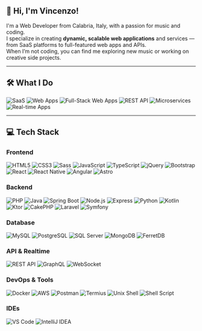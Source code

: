 ## :wave: Hi, I'm Vincenzo!

I'm a Web Developer from Calabria, Italy, with a passion for music and coding.  
I specialize in creating **dynamic, scalable web applications** and services — from SaaS platforms to full-featured web apps and APIs.  
When I’m not coding, you can find me exploring new music or working on creative side projects.

---

## :hammer_and_wrench: What I Do

![SaaS](https://img.shields.io/badge/SaaS-6C63FF?style=for-the-badge&logo=saas&logoColor=ffffff) ![Web Apps](https://img.shields.io/badge/Web%20Applications-1ABC9C?style=for-the-badge) ![Full-Stack Web Apps](https://img.shields.io/badge/Full--Stack%20Apps-3498DB?style=for-the-badge) ![REST API](https://img.shields.io/badge/REST%20API-2ECC71?style=for-the-badge) ![Microservices](https://img.shields.io/badge/Microservices-E67E22?style=for-the-badge) ![Real-time Apps](https://img.shields.io/badge/Real--time%20Websocket-9B59B6?style=for-the-badge)

---

## :computer: Tech Stack

### Frontend

![HTML5](https://img.shields.io/badge/HTML5-E34F26?style=for-the-badge&logo=html5&logoColor=ffffff) ![CSS3](https://img.shields.io/badge/CSS3-1572B6?style=for-the-badge&logo=css3&logoColor=ffffff) ![Sass](https://img.shields.io/badge/Sass-CC6699?style=for-the-badge&logo=sass&logoColor=ffffff) ![JavaScript](https://img.shields.io/badge/Javascript-F7DF1E?style=for-the-badge&logo=javascript&logoColor=000000) ![TypeScript](https://img.shields.io/badge/Typescript-3178C6?style=for-the-badge&logo=typescript&logoColor=ffffff) ![jQuery](https://img.shields.io/badge/jQuery-0769AD?style=for-the-badge&logo=jquery&logoColor=ffffff) ![Bootstrap](https://img.shields.io/badge/Bootstrap-7952B3?style=for-the-badge&logo=bootstrap&logoColor=ffffff) ![React](https://img.shields.io/badge/React-61DAFB?style=for-the-badge&logo=react&logoColor=000000) ![React Native](https://img.shields.io/badge/React%20Native-20232A?style=for-the-badge&logo=react&logoColor=61DAFB) ![Angular](https://img.shields.io/badge/Angular-0F0F11?style=for-the-badge&logo=angular&logoColor=ffffff) ![Astro](https://img.shields.io/badge/Astro-BC52EE?style=for-the-badge&logo=astro&logoColor=ffffff)

### Backend

![PHP](https://img.shields.io/badge/php-777BB4?style=for-the-badge&logo=php&logoColor=ffffff) ![Java](https://img.shields.io/badge/Java-ED8B00?style=for-the-badge&logo=openjdk&logoColor=ffffff) ![Spring Boot](https://img.shields.io/badge/Spring%20Boot-6DB33F?style=for-the-badge&logo=springboot&logoColor=ffffff) ![Node.js](https://img.shields.io/badge/node.js-339933?style=for-the-badge&logo=nodedotjs&logoColor=ffffff) ![Express](https://img.shields.io/badge/Express-000000?style=for-the-badge&logo=express&logoColor=ffffff) ![Python](https://img.shields.io/badge/python-3776AB?style=for-the-badge&logo=python&logoColor=ffffff) ![Kotlin](https://img.shields.io/badge/Kotlin-7F52FF?style=for-the-badge&logo=kotlin&logoColor=ffffff) ![Ktor](https://img.shields.io/badge/Ktor-0095D5?style=for-the-badge&logo=kotlin&logoColor=ffffff) ![CakePHP](https://img.shields.io/badge/cakephp-D33C43?style=for-the-badge&logo=cakephp&logoColor=ffffff) ![Laravel](https://img.shields.io/badge/Laravel-FF2D20?style=for-the-badge&logo=laravel&logoColor=ffffff) ![Symfony](https://img.shields.io/badge/symfony-000000?style=for-the-badge&logo=symfony&logoColor=ffffff)

### Database

![MySQL](https://img.shields.io/badge/mysql-4479A1?style=for-the-badge&logo=mysql&logoColor=ffffff) ![PostgreSQL](https://img.shields.io/badge/postgresql-4169E1?style=for-the-badge&logo=postgresql&logoColor=ffffff) ![SQL Server](https://img.shields.io/badge/SQL%20Server-AC272A?style=for-the-badge) ![MongoDB](https://img.shields.io/badge/mongodb-47A248?style=for-the-badge&logo=mongodb&logoColor=ffffff) ![FerretDB](https://img.shields.io/badge/FerretDB-F05656?style=for-the-badge)

### API & Realtime

![REST API](https://img.shields.io/badge/REST%20API-4E4E4E?style=for-the-badge) ![GraphQL](https://img.shields.io/badge/GraphQL-E10098?style=for-the-badge&logo=graphql&logoColor=ffffff) ![WebSocket](https://img.shields.io/badge/WebSocket-FF4088?style=for-the-badge)

### DevOps & Tools

![Docker](https://img.shields.io/badge/docker-2496ED?style=for-the-badge&logo=docker&logoColor=ffffff) ![AWS](https://img.shields.io/badge/Amazon%20AWS-232F3E?style=for-the-badge&logo=amazonaws&logoColor=ffffff) ![Postman](https://img.shields.io/badge/Postman-FF6C37?style=for-the-badge&logo=postman&logoColor=ffffff) ![Termius](https://img.shields.io/badge/Termius-272B3D?style=for-the-badge&logo=termius&logoColor=ffffff) ![Unix Shell](https://img.shields.io/badge/Unix%20Shell-000000?style=for-the-badge) ![Shell Script](https://img.shields.io/badge/Shell%20Script-89e051?style=for-the-badge&logo=gnu-bash&logoColor=000000)

### IDEs

![VS Code](https://img.shields.io/badge/Visual%20Studio%20Code-007ACC?style=for-the-badge&logo=visualstudiocode&logoColor=ffffff) ![IntelliJ IDEA](https://img.shields.io/badge/IntelliJ%20IDEA-000000?style=for-the-badge&logo=intellijidea&logoColor=ffffff)